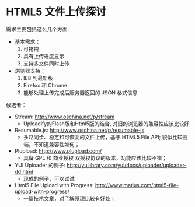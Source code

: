 # HTML5 文件上传探讨

需求主要包括这么几个方面:

- 基本需求：
  1. 可拖拽
  2. 具有上传进度显示
  3. 支持多文件同时上传
- 浏览器支持：
  1. IE8 到最新版
  2. Firefox 和 Chrome
  3. 能够处理上传完成后服务器返回的 JSON 格式信息

候选者：

- Stream: http://www.oschina.net/p/stream
  - Uploadify的Flash版和Html5版的结合, 对旧的浏览器的兼容性应该比较好
- Resumable.js: http://www.oschina.net/p/resumable-js
  - 多路同步、稳定和可恢复的文件上传，基于 HTML5 File API; 貌似比较高端，不知道兼容性如何；
- Plupload: http://www.plupload.com/
  - 具备 GPL 和 商业授权 双授权协议的版本，功能应该比较不错；
- YUI Uploader 的例子: http://yuilibrary.com/yui/docs/uploader/uploader-dd.html
  - 现成的例子，可以试试
- Html5 File Upload with Progress: http://www.matlus.com/html5-file-upload-with-progress/
  - 一篇技术文章，对了解原理比较有好处；